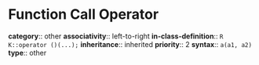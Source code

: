 # Function Call Operator

**category**:: other
**associativity**:: left-to-right
**in-class-definition**:: `R K::operator ()(...);`
**inheritance**:: inherited
**priority**:: 2
**syntax**:: `a(a1, a2)`
**type**:: other
